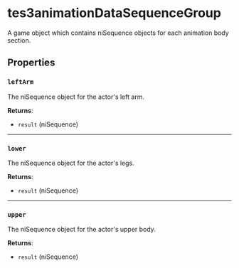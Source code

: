 # tes3animationDataSequenceGroup
<div class="search_terms" style="display: none">tes3animationdatasequencegroup, animationdatasequencegroup</div>

<!---
	This file is autogenerated. Do not edit this file manually. Your changes will be ignored.
	More information: https://github.com/MWSE/MWSE/tree/master/docs
-->

A game object which contains niSequence objects for each animation body section.

## Properties

### `leftArm`
<div class="search_terms" style="display: none">leftarm</div>

The niSequence object for the actor's left arm.

**Returns**:

* `result` (niSequence)

***

### `lower`
<div class="search_terms" style="display: none">lower</div>

The niSequence object for the actor's legs.

**Returns**:

* `result` (niSequence)

***

### `upper`
<div class="search_terms" style="display: none">upper</div>

The niSequence object for the actor's upper body.

**Returns**:

* `result` (niSequence)

